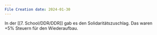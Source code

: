 ```yaml
---
File Creation date: 2024-01-30
---
```

In der [[7. School/DDR/DDR]] gab es den Solidaritätszuschlag. Das waren +5% Steuern für den Wiederaufbau.